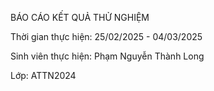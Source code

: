 BÁO CÁO KẾT QUẢ THỬ NGHIỆM

Thời gian thực hiện: 25/02/2025 - 04/03/2025

Sinh viên thực hiện: Phạm Nguyễn Thành Long

Lớp: ATTN2024
